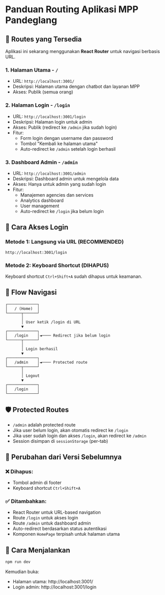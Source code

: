 # Panduan Routing Aplikasi MPP Pandeglang

## 📍 Routes yang Tersedia

Aplikasi ini sekarang menggunakan **React Router** untuk navigasi berbasis URL.

### 1. **Halaman Utama** - `/`
- URL: `http://localhost:3001/`
- Deskripsi: Halaman utama dengan chatbot dan layanan MPP
- Akses: Publik (semua orang)

### 2. **Halaman Login** - `/login`
- URL: `http://localhost:3001/login`
- Deskripsi: Halaman login untuk admin
- Akses: Publik (redirect ke `/admin` jika sudah login)
- Fitur:
  - Form login dengan username dan password
  - Tombol "Kembali ke halaman utama"
  - Auto-redirect ke `/admin` setelah login berhasil

### 3. **Dashboard Admin** - `/admin`
- URL: `http://localhost:3001/admin`
- Deskripsi: Dashboard admin untuk mengelola data
- Akses: Hanya untuk admin yang sudah login
- Fitur:
  - Manajemen agencies dan services
  - Analytics dashboard
  - User management
  - Auto-redirect ke `/login` jika belum login

## 🔐 Cara Akses Login

### Metode 1: Langsung via URL (RECOMMENDED)
```
http://localhost:3001/login
```

### Metode 2: Keyboard Shortcut (DIHAPUS)
Keyboard shortcut `Ctrl+Shift+A` sudah dihapus untuk keamanan.

## 🔄 Flow Navigasi

```
┌─────────────┐
│   / (Home)  │
└──────┬──────┘
       │
       │ User ketik /login di URL
       ▼
┌─────────────┐
│   /login    │◄──── Redirect jika belum login
└──────┬──────┘
       │
       │ Login berhasil
       ▼
┌─────────────┐
│   /admin    │◄──── Protected route
└──────┬──────┘
       │
       │ Logout
       ▼
┌─────────────┐
│   /login    │
└─────────────┘
```

## 🛡️ Protected Routes

- `/admin` adalah protected route
- Jika user belum login, akan otomatis redirect ke `/login`
- Jika user sudah login dan akses `/login`, akan redirect ke `/admin`
- Session disimpan di `sessionStorage` (per-tab)

## 📝 Perubahan dari Versi Sebelumnya

### ❌ Dihapus:
- Tombol admin di footer
- Keyboard shortcut `Ctrl+Shift+A`

### ✅ Ditambahkan:
- React Router untuk URL-based navigation
- Route `/login` untuk akses login
- Route `/admin` untuk dashboard admin
- Auto-redirect berdasarkan status autentikasi
- Komponen `HomePage` terpisah untuk halaman utama

## 🚀 Cara Menjalankan

```bash
npm run dev
```

Kemudian buka:
- Halaman utama: http://localhost:3001/
- Login admin: http://localhost:3001/login
